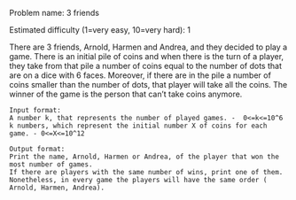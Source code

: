Problem name: 3 friends

Estimated difficulty (1=very easy, 10=very hard): 1

There are 3 friends, Arnold, Harmen and Andrea, and they decided to play a game. There is an initial pile of coins and when there is the turn of a player, they take from that pile a number of coins equal to the number of dots that are on a dice with 6 faces. Moreover, if there are in the pile a number of coins smaller than the number of dots, that player will take all the coins. The winner of the game is the person that can’t take coins anymore. 

	Input format:
	A number k, that represents the number of played games. -  0<=k<=10^6
	k numbers, which represent the initial number X of coins for each game. - 0<=X<=10^12

	Output format:
	Print the name, Arnold, Harmen or Andrea, of the player that won the most number of games. 
	If there are players with the same number of wins, print one of them.
	Nonetheless, in every game the players will have the same order ( Arnold, Harmen, Andrea). 
